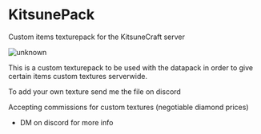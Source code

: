 # KitsunePack
Custom items texturepack for the KitsuneCraft server

![unknown](https://user-images.githubusercontent.com/90257746/163864842-55be349b-881a-4c9b-9f2e-8a5d1ae3b58e.png)

This is a custom texturepack to be used with the datapack in order to give certain items custom textures serverwide.

To add your own texture send me the file on discord

Accepting commissions for custom textures (negotiable diamond prices) 
 - DM on discord for more info
